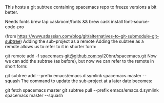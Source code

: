 This hosts a git subtree containing spacemacs repo  to freeze versions a bit better.

Needs fonts
brew tap caskroom/fonts && brew cask install font-source-code-pro

(from https://www.atlassian.com/blog/git/alternatives-to-git-submodule-git-subtree)
Adding the sub-project as a remote
Adding the subtree as a remote allows us to refer to it in shorter form:

git remote add -f spacemacs git@github.com:syl20bnr/spacemacs.git
Now we can add the subtree (as before), but now we can refer to the remote in short form:

git subtree add --prefix emacs/emacs.d.symlink spacemacs master --squash
The command to update the sub-project at a later date becomes:

git fetch spacemacs master
git subtree pull --prefix emacs/emacs.d.symlink spacemacs master --squash

